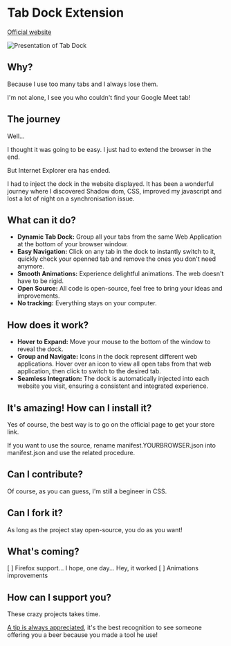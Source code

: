 # Tab Dock Extension
[Official website](http://jc.vasselon.com/TabDockWebsite/)

![Presentation of Tab Dock](http://jc.vasselon.com/TabDockWebsite/Webdock3.gif)

## Why?
Because I use too many tabs and I always lose them.

I'm not alone, I see you who couldn't find your Google Meet tab!

## The journey
Well...

I thought it was going to be easy. I just had to extend the browser in the end.

But Internet Explorer era has ended.

I had to inject the dock in the website displayed. It has been a wonderful journey where I discovered Shadow dom, CSS, improved my javascript and lost a lot of night on a synchronisation issue.

## What can it do?
* **Dynamic Tab Dock:** Group all your tabs from the same Web Application at the bottom of your browser window. 
* **Easy Navigation:** Click on any tab in the dock to instantly switch to it, quickly check your openned tab and remove the ones you don't need anymore.
* **Smooth Animations:** Experience delightful animations. The web doesn't have to be rigid.
* **Open Source:** All code is open-source, feel free to bring your ideas and improvements.
* **No tracking:** Everything stays on your computer.

## How does it work?
* **Hover to Expand:** Move your mouse to the bottom of the window to reveal the dock.
* **Group and Navigate:** Icons in the dock represent different web applications. Hover over an icon to view all open tabs from that web application, then click to switch to the desired tab.
* **Seamless Integration:** The dock is automatically injected into each website you visit, ensuring a consistent and integrated experience.

## It's amazing! How can I install it?
Yes of course, the best way is to go on the official page to get your store link.

If you want to use the source, rename manifest.YOURBROWSER.json into manifest.json and use the related procedure.

## Can I contribute?
Of course, as you can guess, I'm still a begineer in CSS.

## Can I fork it?
As long as the project stay open-source, you do as you want!

## What's coming?
[ ] Firefox support... I hope, one day... Hey, it worked
[ ] Animations improvements

## How can I support you?
These crazy projects takes time.

[A tip is always appreciated](https://www.paypal.com/donate/?hosted_button_id=XC7MKUJ7V94QY), it's the best recognition to see someone offering you a beer because you made a tool he use!
